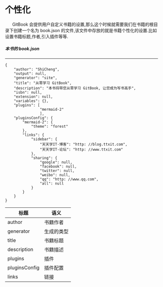 # 个性化
&nbsp;&nbsp;&nbsp;&nbsp;&nbsp;&nbsp;GitBook 会提供用户自定义书籍的设置,那么这个时候就需要我们在书籍的根目录下创建一个名为 book.json 的文件,该文件中存放的就是书籍个性化的设置.比如设置书籍标题,作者,引入插件等等.
##### 本书的 book.json
---

```
{
    "author": "ShiCheng",
    "output": null,
    "generator": "site",
    "title": "从零学习 GitBook",
    "description": "本书将带您从零学习 GitBook, 让您成为写书高手",
    "isbn": null,
    "extension": null,
    "variables": {},
    "plugins": [
                "mermaid-2"
                ],
    "pluginsConfig": {
        "mermaid-2": {
            "theme": "forest"
        },
        "links": {
            "sidebar": {
                "天天学IT-博客": "http: //blog.ttxit.com",
                "天天学IT-论坛": "http: //www.ttxit.com"
            },
            "sharing": {
                "google": null,
                "facebook": null,
                "twitter": null,
                "weibo": null,
                "qq": "http: //www.qq.com",
                "all": null
            }
        }
    }
}
```

标题|语义
---|---
author|书籍作者
generator|生成的类型
title|书籍标题
description|书籍描述
plugins|插件
pluginsConfig|插件配置
links|链接